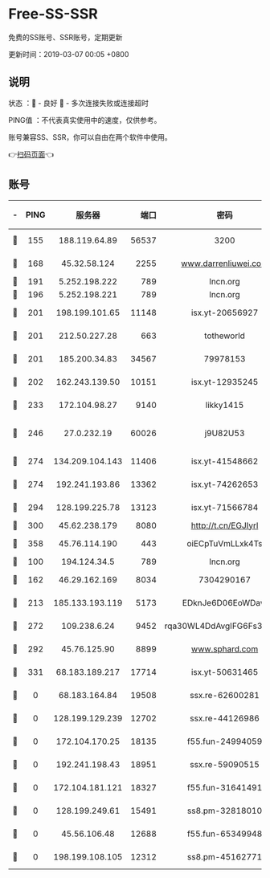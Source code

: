 # Free-SS-SSR

免费的SS账号、SSR账号，定期更新

更新时间：2019-03-07 00:05 +0800

## 说明

状态     ：🙂 - 良好 🙁 - 多次连接失败或连接超时

PING值   ：不代表真实使用中的速度，仅供参考。

账号兼容SS、SSR，你可以自由在两个软件中使用。

👉[扫码页面](https://liesauer.github.io/Free-SS-SSR/)👈

## 账号

|-|PING|服务器|端口|密码|加密方式|区域|
|:----:|:----:|:-----:|-----:|:----:|:----:|:----:|
|🙂|155|188.119.64.89|56537|3200|aes-256-cfb|RU|
|🙂|168|45.32.58.124|2255|www.darrenliuwei.com|aes-256-cfb|JP|
|🙂|191|5.252.198.222|789|lncn.org|rc4|JP|
|🙂|196|5.252.198.221|789|lncn.org|rc4|JP|
|🙂|201|198.199.101.65|11148|isx.yt-20656927|aes-256-cfb|US|
|🙂|201|212.50.227.28|663|totheworld|aes-256-cfb|US|
|🙂|201|185.200.34.83|34567|79978153|aes-256-cfb|US|
|🙂|202|162.243.139.50|10151|isx.yt-12935245|aes-256-cfb|US|
|🙂|233|172.104.98.27|9140|likky1415|aes-256-cfb|JP|
|🙂|246|27.0.232.19|60026|j9U82U53|xchacha20-ietf-poly1305|HK|
|🙂|274|134.209.104.143|11406|isx.yt-41548662|aes-256-cfb|SG|
|🙂|274|192.241.193.86|13362|isx.yt-74262653|aes-256-cfb|US|
|🙂|294|128.199.225.78|13123|isx.yt-71566784|aes-256-cfb|SG|
|🙂|300|45.62.238.179|8080|http://t.cn/EGJIyrl|rc4-md5|CA|
|🙂|358|45.76.114.190|443|oiECpTuVmLLxk4Ts|aes-256-cfb|AU|
|🙂|100|194.124.34.5|789|lncn.org|rc4|JP|
|🙂|162|46.29.162.169|8034|7304290167|aes-256-cfb|RU|
|🙂|213|185.133.193.119|5173|EDknJe6D06EoWDaw|aes-256-cfb|US|
|🙂|272|109.238.6.24|9452|rqa30WL4DdAvgIFG6Fs3znzTa|aes-256-cfb|FR|
|🙂|292|45.76.125.90|8899|www.sphard.com|aes-256-cfb|AU|
|🙂|331|68.183.189.217|17714|isx.yt-50631465|aes-256-cfb|SG|
|🙁|0|68.183.164.84|19508|ssx.re-62600281|aes-256-cfb|US|
|🙁|0|128.199.129.239|12702|ssx.re-44126986|aes-256-cfb|SG|
|🙁|0|172.104.170.25|18135|f55.fun-24994059|aes-256-cfb|SG|
|🙁|0|192.241.198.43|18951|ssx.re-59090515|aes-256-cfb|US|
|🙁|0|172.104.181.121|18327|f55.fun-31641491|aes-256-cfb|SG|
|🙁|0|128.199.249.61|15491|ss8.pm-32818010|aes-256-cfb|SG|
|🙁|0|45.56.106.48|12688|f55.fun-65349948|aes-256-cfb|US|
|🙁|0|198.199.108.105|12312|ss8.pm-45162771|aes-256-cfb|US|
